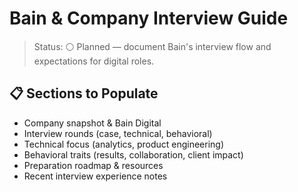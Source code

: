 # Bain & Company Interview Guide

>Status: ⚪ Planned — document Bain's interview flow and expectations for digital roles.

## 📋 Sections to Populate

- Company snapshot & Bain Digital
- Interview rounds (case, technical, behavioral)
- Technical focus (analytics, product engineering)
- Behavioral traits (results, collaboration, client impact)
- Preparation roadmap & resources
- Recent interview experience notes
